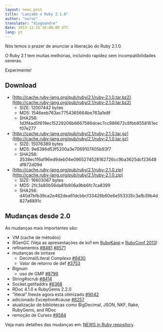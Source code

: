 ```yaml
---
layout: news_post
title: "Lançado o Ruby 2.1.0"
author: "nurse"
translator: "diogoandre"
date: 2013-12-25 16:00:00 UTC
lang: pt
---
```


Nós temos o prazer de anunciar a liberação do Ruby 2.1.0.

O Ruby 2.1 tem muitas melhorias, incluindo rapidez sem incompatibilidades severas.

Experimente!

## Download

* [http://cache.ruby-lang.org/pub/ruby/2.1/ruby-2.1.0.tar.bz2](http://cache.ruby-lang.org/pub/ruby/2.1/ruby-2.1.0.tar.bz2)
  * SIZE:   12007442 bytes
  * MD5:    1546eeb763ac7754365664be763a1e8f
  * SHA256: 1d3f4ad5f619ec15229206b6667586dcec7cc986672c8fbb8558161ecf07e277
* [http://cache.ruby-lang.org/pub/ruby/2.1/ruby-2.1.0.tar.gz](http://cache.ruby-lang.org/pub/ruby/2.1/ruby-2.1.0.tar.gz)
  * SIZE:   15076389 bytes
  * MD5:    9e6386d53f5200a3e7069107405b93f7
  * SHA256: 3538ec1f6af96ed9deb04e0965274528162726cc9ba3625dcf23648df872d09d
* [http://cache.ruby-lang.org/pub/ruby/2.1/ruby-2.1.0.zip](http://cache.ruby-lang.org/pub/ruby/2.1/ruby-2.1.0.zip)
  * SIZE:   16603067 bytes
  * MD5:    2fc3a80b56da81b906a9bb6fc7ca8399
  * SHA256: d40d7bfb39ca2e462dea61dcbbcf33426b60e6e553335c3afb39b4d827a6891c

## Mudanças desde 2.0

As mudanças mais importantes são:

* VM (cache de métodos)
* RGenGC (Veja as apresentações de ko1 em [RubyKaigi](http://rubykaigi.org/2013/talk/S73) e [RubyConf 2013](http://www.atdot.net/~ko1/activities/rubyconf2013-ko1_pub.pdf))
* refinamentos [#8481](https://bugs.ruby-lang.org/issues/8481) [#8571](https://bugs.ruby-lang.org/issues/8571)
* mudanças de sintaxe
  * Decimal/Literal Complexo [#8430](https://bugs.ruby-lang.org/issues/8430)
  * Valor de retorno de def [#3753](https://bugs.ruby-lang.org/issues/3753)
* Bignum
  * uso de GMP [#8796](https://bugs.ruby-lang.org/issues/8796)
* String#scrub [#8414](https://bugs.ruby-lang.org/issues/8414)
* Socket.getifaddrs [#8368](https://bugs.ruby-lang.org/issues/8368)
* RDoc 4.1.0 e RubyGems 2.2.0
* "literal".freeze agora está otimizado [#9042](https://bugs.ruby-lang.org/issues/9042)
* adicionado Exception#cause [#8257](https://bugs.ruby-lang.org/issues/8257)
* atualização de bibliotecas como BigDecimal, JSON, NKF, Rake, RubyGems, and RDoc
* remoção de Curses [#8584](https://bugs.ruby-lang.org/issues/8584)

Veja mais detalhes das mudanças em: [NEWS in Ruby repository](https://github.com/ruby/ruby/blob/v2_1_0/NEWS).
